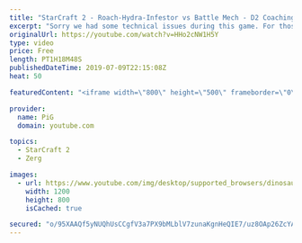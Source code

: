 ```yaml
---
title: "StarCraft 2 - Roach-Hydra-Infestor vs Battle Mech - D2 Coaching"
excerpt: "Sorry we had some technical issues during this game. For those who don't like or care about the talk, Gameplay starts about 18 mins into the video!  Like the content? Then consider to leave a thumbs up and subscribe! ;) Videos don’t appear in your feed and you want to get notified about new uploads?"
originalUrl: https://youtube.com/watch?v=HHo2cNW1H5Y
type: video
price: Free
length: PT1H18M48S
publishedDateTime: 2019-07-09T22:15:08Z
heat: 50

featuredContent: "<iframe width=\"800\" height=\"500\" frameborder=\"0\" src=\"https://www.youtube.com/embed/HHo2cNW1H5Y\" allow=\"accelerometer; autoplay; encrypted-media; gyroscope; picture-in-picture\" allowfullscreen></iframe>"

provider:
  name: PiG
  domain: youtube.com

topics:
  - StarCraft 2
  - Zerg

images:
  - url: https://www.youtube.com/img/desktop/supported_browsers/dinosaur.png
    width: 1200
    height: 800
    isCached: true

secured: "o/95XAAQf5yNUQhUsCCgfV3a7PX9bMLblV7zunaKgnHeQIE7/uz8OAp26ZcYAAqTKukMpRKvxIyuKNERoF9nZj9/1GJjKXJ7YEteAcFnCEhC61M0vnKHzO3w8Nf6xwYlbrCnwAoveZW5d/YD+8RVSQqYvwGO+PJx4+S7QHSZYJoYgWfHb/LJXnFug7X4uadHdl4Vgtl2w3KEWerksu1gJgEF9JtZQnz+PH3nIctDa6DX36I9MqasqcU1IfW4y8DlKVc+UoZPzMzwpzOAHcWgZAG4YU9mjF8TkRUMFt5be79Q3u7GdwzxBxPlYX1JhmjI9VS2OqDXsOMw6QPzLUyOzDayzIjqhVXljH1LxjxoWlSeNoUMOTQDjKeyss2bSL5N5VxDDQo4X0YwBq6B4WHM8UC21m4npfDW9xDYlLRZfZg=;IVtt+aaAqe16jmpHzDwDgQ=="
---
```


